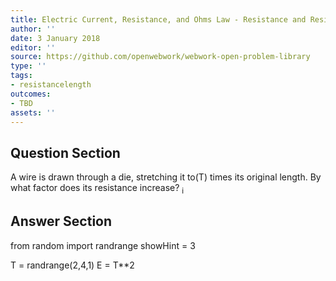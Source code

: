 ```yaml
---
title: Electric Current, Resistance, and Ohms Law - Resistance and Resistivity
author: ''
date: 3 January 2018
editor: ''
source: https://github.com/openwebwork/webwork-open-problem-library
type: ''
tags:
- resistancelength
outcomes:
- TBD
assets: ''
---
```


## Question Section 

A wire is drawn through a die, stretching it to(T) times its original length. By what factor does its resistance increase?
<sub>i<sub>


## Answer Section

from random import randrange
showHint = 3


T = randrange(2,4,1)
E = T**2